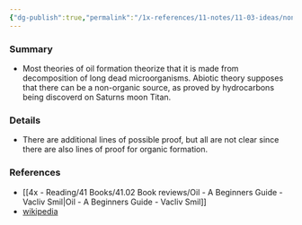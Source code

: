 ```yaml
---
{"dg-publish":true,"permalink":"/1x-references/11-notes/11-03-ideas/non-organic-or-abiotic-theory-of-oil-formation/","title":"Non-organic or abiotic theory of oil formation","dgShowBacklinks":false}
---
```



### Summary
- Most theories of oil formation theorize that it is made from decomposition of long dead microorganisms. Abiotic theory supposes that there can be a non-organic source, as proved by hydrocarbons being discoverd on Saturns moon Titan.

### Details
- There are additional lines of possible proof, but all are not clear since there are also lines of proof for organic formation.

### References
- [[4x - Reading/41 Books/41.02 Book reviews/Oil - A Beginners Guide - Vacliv Smil\|Oil - A Beginners Guide - Vacliv Smil]]
- [wikipedia](https://en.wikipedia.org/wiki/Abiogenic_petroleum_origin)
